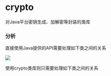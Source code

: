 # crypto
对Java平台密钥生成、加解密等封装的类库

### 分析
直接使用Java提供的API需要处理如下类之间的关系

<img src='http://g.gravizo.com/g?
@startuml;
interface Key;
interface PublicKey;
interface PrivateKey;
interface SecretKey;
abstract class KeyPairGenerator {;
generateKeyPair%28%29;
};
class KeyPair {;
getPrivate%28%29;
getPublic%28%29;
};
class KeyGenerator {;
generateKey%28%29;
};
class Cipher {;
init%28int CIPHER_MODE, Key key%29;
doFinal%28String data%29;
};
Cipher --> Key:%E5%AE%9E%E7%8E%B0%E5%8A%A0%E8%A7%A3%E5%AF%86;
Key <|-- PublicKey;
Key <|-- PrivateKey;
Key <|-- SecretKey;
KeyPairGenerator --> KeyPair:%E7%94%9F%E6%88%90%E9%9D%9E%E5%AF%B9%E7%A7%B0%E5%AF%86%E9%92%A5%E5%AF%B9;
KeyPair --> PrivateKey;
KeyPair --> PublicKey;
KeyGenerator --> SecretKey:%E7%94%9F%E6%88%90%E5%AF%B9%E7%A7%B0%E5%AF%86%E9%92%A5;
class SecretKeySpec;
class SecretKeyFactory {;
generateSecret%28KeySpec keySpec%29;
};
SecretKey <-- SecretKeySpec:%E8%BF%98%E5%8E%9F%E5%AF%B9%E7%A7%B0%E5%AF%86%E9%92%A5;
SecretKey <-- SecretKeyFactory:%E8%BF%98%E5%8E%9F%E5%AF%B9%E7%A7%B0%E5%AF%86%E9%92%A5;
class KeyFactory {;
generatePublic%28KeySpec keySpec%29;
generatePrivate%28KeySpec keySpec%29;
};
PrivateKey <-- KeyFactory:%E8%BF%98%E5%8E%9F%E5%85%AC%E9%92%A5;
PublicKey <-- KeyFactory:%E8%BF%98%E5%8E%9F%E5%85%AC%E9%92%A5;
@enduml
'/>

使用crypto类库则只需要处理如下类之间的关系